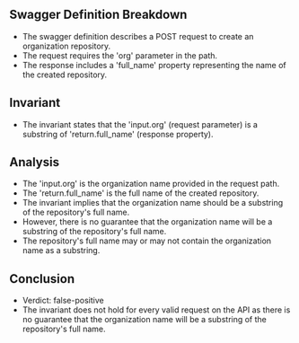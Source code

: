 ## Swagger Definition Breakdown
- The swagger definition describes a POST request to create an organization repository.
- The request requires the 'org' parameter in the path.
- The response includes a 'full_name' property representing the name of the created repository.

## Invariant
- The invariant states that the 'input.org' (request parameter) is a substring of 'return.full_name' (response property).

## Analysis
- The 'input.org' is the organization name provided in the request path.
- The 'return.full_name' is the full name of the created repository.
- The invariant implies that the organization name should be a substring of the repository's full name.
- However, there is no guarantee that the organization name will be a substring of the repository's full name.
- The repository's full name may or may not contain the organization name as a substring.

## Conclusion
- Verdict: false-positive
- The invariant does not hold for every valid request on the API as there is no guarantee that the organization name will be a substring of the repository's full name.
